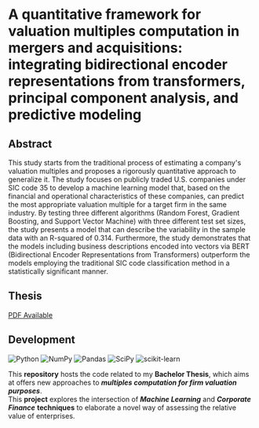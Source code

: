 # A quantitative framework for valuation multiples computation in mergers and acquisitions: integrating bidirectional encoder representations from transformers, principal component analysis, and predictive modeling

## Abstract

This study starts from the traditional process of estimating a company's valuation multiples and proposes a rigorously quantitative approach to generalize it. The study focuses on publicly traded U.S. companies under SIC code 35 to develop a machine learning model that, based on the financial and operational characteristics of these companies, can predict the most appropriate valuation multiple for a target firm in the same industry. By testing three different algorithms (Random Forest, Gradient Boosting, and Support Vector Machine) with three different test set sizes, the study presents a model that can describe the variability in the sample data with an R-squared of 0.314. Furthermore, the study demonstrates that the models including business descriptions encoded into vectors via BERT (Bidirectional Encoder Representations from Transformers) outperform the models employing the traditional SIC code classification method in a statistically significant manner.

## Thesis

[PDF Available](https://github.com/GMPCODE/Quantitative-Framework-for-Firm-Valuation-Multiples-Computation/blob/main/Paper.pdf)

## Development

![Python](https://img.shields.io/badge/python-3670A0?style=for-the-badge&logo=python&logoColor=ffdd54)
![NumPy](https://img.shields.io/badge/numpy-%23013243.svg?style=for-the-badge&logo=numpy&logoColor=white)
![Pandas](https://img.shields.io/badge/pandas-%23150458.svg?style=for-the-badge&logo=pandas&logoColor=white)
![SciPy](https://img.shields.io/badge/SciPy-%230C55A5.svg?style=for-the-badge&logo=scipy&logoColor=%white)
![scikit-learn](https://img.shields.io/badge/scikit--learn-F7931E?style=for-the-badge&logo=scipy&logoColor=%white)


This __repository__ hosts the code related to my __Bachelor Thesis__, which aims at offers new approaches to __*multiples computation for firm valuation purposes*__.<br>
This __project__ explores the intersection of __*Machine Learning*__ and __*Corporate Finance*__ __techniques__ to elaborate a novel way of assessing the relative value of enterprises.<br>
